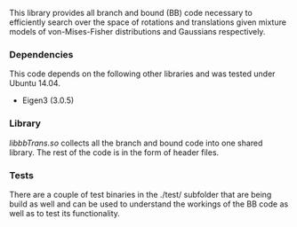This library provides all branch and bound (BB) code necessary to
efficiently search over the space of rotations and translations given
mixture models of von-Mises-Fisher distributions and Gaussians
respectively.

### Dependencies

This code depends on the following other libraries and was tested under
Ubuntu 14.04. 
- Eigen3 (3.0.5) 

### Library
*libbbTrans.so* collects all the branch and bound code into one shared library. The rest
of the code is in the form of header files.

### Tests
There are a couple of test binaries in the ./test/ subfolder that are
being build as well and can be used to understand the workings of the
BB code as well as to test its functionality.
